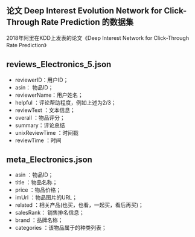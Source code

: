 ## 论文 Deep Interest Evolution Network for Click-Through Rate Prediction 的数据集
2018年阿里在KDD上发表的论文《Deep Interest Network for Click-Through Rate Prediction》

## reviews_Electronics_5.json
- reviewerID：用户ID；
- asin： 物品ID；
- reviewerName：用户姓名；
- helpful ：评论帮助程度，例如上述为2/3；
- reviewText ：文本信息；
- overall ：物品评分；
- summary：评论总结
- unixReviewTime ：时间戳
- reviewTime ：时间

## meta_Electronics.json
- asin ：物品ID；
- title ：物品名称；
- price ：物品价格；
- imUrl ：物品图片的URL；
- related ：相关产品(也买，也看，一起买，看后再买)；
- salesRank： 销售排名信息；
- brand ：品牌名称；
- categories ：该物品属于的种类列表；